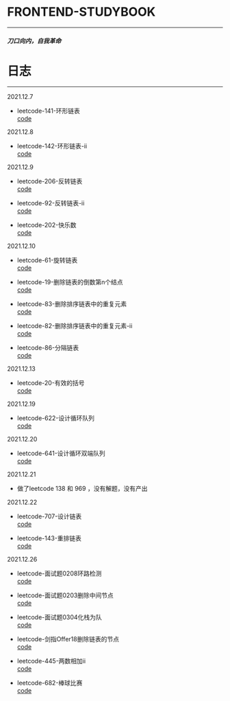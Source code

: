 # FRONTEND-STUDYBOOK
--- 
##### 刀口向内，自我革命

# 日志
---

2021.12.7

* leetcode-141-环形链表  
[code](./leetcode/leetcode-141-环形链表.js)

2021.12.8

* leetcode-142-环形链表-ii    
[code](./leetcode/leetcode-142-环形链表-ii.js)

2021.12.9

* leetcode-206-反转链表    
[code](./leetcode/leetcode-206-反转链表.js)

* leetcode-92-反转链表-ii  
[code](./leetcode/leetcode-92-反转链表-ii.js)

* leetcode-202-快乐数    
[code](./leetcode/leetcode-202-快乐数.js)

2021.12.10
* leetcode-61-旋转链表   
[code](./leetcode/leetcode-61-旋转链表.js)

* leetcode-19-删除链表的倒数第n个结点   
[code](./leetcode/leetcode-19-删除链表的倒数第n个结点.js)

* leetcode-83-删除排序链表中的重复元素   
[code](./leetcode/leetcode-83-删除排序链表中的重复元素.js)

* leetcode-82-删除排序链表中的重复元素-ii   
[code](./leetcode/leetcode-82-删除排序链表中的重复元素-ii.js)

* leetcode-86-分隔链表  
[code](./leetcode/leetcode-86-分隔链表.js)

2021.12.13
* leetcode-20-有效的括号  
[code](./leetcode/leetcode-20-有效的括号.js)

2021.12.19
* leetcode-622-设计循环队列  
[code](./leetcode/leetcode-622-设计循环队列.js)

2021.12.20
* leetcode-641-设计循环双端队列   
[code](./leetcode/leetcode-641-设计循环双端队列.js)

2021.12.21  
* 做了leetcode 138 和 969 ，没有解题，没有产出

2021.12.22
* leetcode-707-设计链表  
[code](./leetcode/leetcode-707-设计链表.js)

* leetcode-143-重排链表  
[code](./leetcode/leetcode-143-重排链表.js)

2021.12.26
* leetcode-面试题0208环路检测    
[code](./leetcode/leetcode-面试题0208环路检测.js)

* leetcode-面试题0203删除中间节点    
[code](./leetcode/leetcode-面试题0203删除中间节点.js)

* leetcode-面试题0304化栈为队    
[code](./leetcode/leetcode-面试题0304化栈为队.js)

* leetcode-剑指Offer18删除链表的节点    
[code](./leetcode/leetcode-剑指Offer18删除链表的节点.js)

* leetcode-445-两数相加ii    
[code](./leetcode/leetcode-445-两数相加ii.js)

* leetcode-682-棒球比赛    
[code](./leetcode/leetcode-682-棒球比赛.js)

